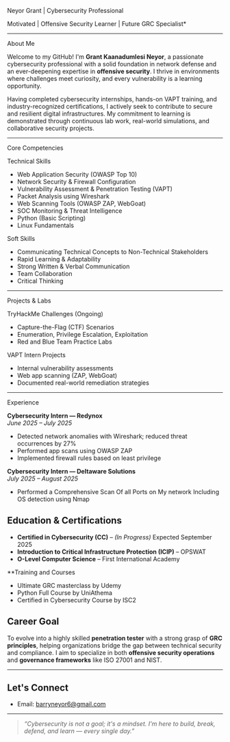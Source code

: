  Neyor Grant | Cybersecurity Professional

 Motivated | Offensive Security Learner | Future GRC Specialist*

---

About Me

Welcome to my GitHub! I'm **Grant Kaanadumlesi Neyor**, a passionate cybersecurity professional with a solid foundation in network defense and an ever-deepening expertise in **offensive security**. I thrive in environments where challenges meet curiosity, and every vulnerability is a learning opportunity.

Having completed cybersecurity internships, hands-on VAPT training, and industry-recognized certifications, I actively seek to contribute to secure and resilient digital infrastructures. My commitment to learning is demonstrated through continuous lab work, real-world simulations, and collaborative security projects.

---

 Core Competencies

 Technical Skills
- Web Application Security (OWASP Top 10)
- Network Security & Firewall Configuration
- Vulnerability Assessment & Penetration Testing (VAPT)
- Packet Analysis using Wireshark
- Web Scanning Tools (OWASP ZAP, WebGoat)
- SOC Monitoring & Threat Intelligence
- Python (Basic Scripting)
- Linux Fundamentals

Soft Skills
- Communicating Technical Concepts to Non-Technical Stakeholders
- Rapid Learning & Adaptability
- Strong Written & Verbal Communication
- Team Collaboration
- Critical Thinking

---

Projects & Labs

 TryHackMe Challenges (Ongoing)
- Capture-the-Flag (CTF) Scenarios
- Enumeration, Privilege Escalation, Exploitation
- Red and Blue Team Practice Labs

 VAPT Intern Projects
- Internal vulnerability assessments
- Web app scanning (ZAP, WebGoat)
- Documented real-world remediation strategies

---

 Experience

**Cybersecurity Intern — Redynox**  
*June 2025 – July 2025*  
- Detected network anomalies with Wireshark; reduced threat occurrences by 27%  
- Performed app scans using OWASP ZAP  
- Implemented firewall rules based on least privilege  

**Cybersecurity Intern — Deltaware Solutions**  
*July 2025 – August 2025*  
- Performed a Comprehensive Scan Of all Ports on My network Including OS detection using Nmap  

##  Education & Certifications

- **Certified in Cybersecurity (CC)** – *(In Progress)* Expected September 2025 
- **Introduction to Critical Infrastructure Protection (ICIP)** – OPSWAT   
- **O-Level Computer Science** – First International Academy

**Training and Courses
- Ultimate GRC masterclass by Udemy
- Python Full Course by UniAthema
- Certified in Cybersecurity Course by ISC2

##  Career Goal

To evolve into a highly skilled **penetration tester** with a strong grasp of **GRC principles**, helping organizations bridge the gap between technical security and compliance. I aim to specialize in both **offensive security operations** and **governance frameworks** like ISO 27001 and NIST.

---

##  Let's Connect

-  Email: [barryneyor6@gmail.com](mailto:barryneyor6@gmail.com)  


---

> _“Cybersecurity is not a goal; it's a mindset. I'm here to build, break, defend, and learn — every single day.”_

